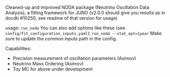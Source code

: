 Cleaned-up and improved NODA package (Neutrino Oscillation Data Analysis), a fitting framework for JUNO
(v2.0.0 should give you results as in docdb #10250, see readme of that version for usage)

usage: `run_noda`
You can also add options like these (see `config/fit_configuration_inputs.yaml`): `run_noda --stat_opt=1year`
Make sure to update the common inputs path in the config.

Capabilities:

- Precision measurement of oscillation parameters (Asimov)
- Neutrino Mass Ordering (Asimov)
- Toy MC for above under development
